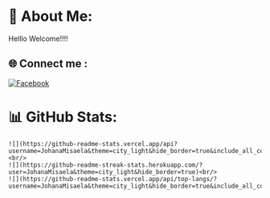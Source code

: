 # 💫 About Me:
Helllo Welcome!!!!


## 🌐 Connect me :
[![Facebook](https://img.shields.io/badge/Facebook-%231877F2.svg?logo=Facebook&logoColor=white)](https://facebook.com/JohanaMisaela)

# 📊 GitHub Stats:
~~~~~~~~~~~~~~~~~~~~~~~~~~~~~~~~~~~~~~~~~~~~~~~~~~~~~~~~~~~~~~~~~~~~~~~~~~~~~~~~~~~~~~~~~~~~~~~~~~~~~~~~~~~~~~~~~~~~~~~~
![](https://github-readme-stats.vercel.app/api?username=JohanaMisaela&theme=city_light&hide_border=true&include_all_commits=false&count_private=false)<br/>
![](https://github-readme-streak-stats.herokuapp.com/?user=JohanaMisaela&theme=city_light&hide_border=true)<br/>
![](https://github-readme-stats.vercel.app/api/top-langs/?username=JohanaMisaela&theme=city_light&hide_border=true&include_all_commits=false&count_private=false&layout=compact)
